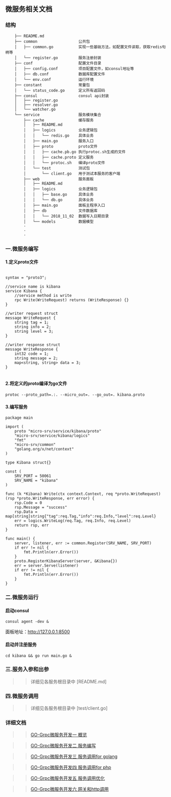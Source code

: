 ## 微服务相关文档

### 结构

```
    ├── README.md               
    ├── common                  公共包
    │   ├── common.go           实现一些基础方法，如配置文件读取，获取redis句柄等
    │   └── register.go         服务注册封装
    ├── conf                    配置文件目录
    │   ├── config.conf         项目配置文件，如consul地址等
    │   ├── db.conf             数据库配置文件
    │   └── env.conf            运行环境
    ├── constant                常量包
    │   └── status_code.go      定义所有返回码
    ├── consul                  consul api封装
    │   ├── register.go         
    │   ├── resolver.go
    │   └── watcher.go
    └── service                 服务模块集合
        ├── cache               缓存服务
        │   ├── README.md
        │   ├── logics          业务逻辑包
        │   │   └── redis.go    具体业务
        │   ├── main.go         服务入口
        │   ├── proto           proto文件
        │   │   ├── cache.pb.go 执行protoc.sh生成的文件
        │   │   ├── cache.proto 定义服务
        │   │   └── protoc.sh   编译proto文件
        │   └── test            测试包
        │       └── client.go   用于测试本服务的客户端
        ├── web                 服务面板
        │   ├── README.md
        │   ├── logics          业务逻辑包
        │   │   ├── base.go     具体业务
        │   │   └── db.go       具体业务
        │   ├── main.go         面板主程序入口
        │   ├── db              文件数据库
        │   │   └── 2018_11_02  数据写入日期目录
        │   └── models          数据模型
        ·
        ·
        ·
```


### 一.微服务编写

#### 1.定义proto文件

```$xslt

syntax = "proto3";

//service name is kibana
service Kibana {
    //service method is write
    rpc Write(WriteRequest) returns (WriteResponse) {}
}

//writer request struct
message WriteRequest {
    string tag = 1;
    string info = 2;
    string level = 3;
}

//writer response struct
message WriteResponse {
    int32 code = 1;
    string message = 2;
    map<string, string> data = 3;
}


```

#### 2.将定义的proto编译为go文件
```$xslt
protoc --proto_path=.:. --micro_out=. --go_out=. kibana.proto
```

#### 3.编写服务

```$xslt
package main

import (
	proto "micro-srv/service/kibana/proto"
	"micro-srv/service/kibana/logics"
	"fmt"
	"micro-srv/common"
	"golang.org/x/net/context"
)

type Kibana struct{}

const (
	SRV_PORT = 50061
	SRV_NAME = "kibana"
)

func (k *Kibana) Write(ctx context.Context, req *proto.WriteRequest) (rsp *proto.WriteResponse, err error) {
	rsp.Code = 0
	rsp.Message = "success"
	rsp.Data = map[string]string{"tag":req.Tag,"info":req.Info,"level":req.Level}
	err = logics.WriteLog(req.Tag, req.Info, req.Level)
	return rsp, err
}

func main() {
	server, listener, err := common.Register(SRV_NAME, SRV_PORT)
	if err != nil {
		fmt.Println(err.Error())
	}
	proto.RegisterKibanaServer(server, &Kibana{})
	err = server.Serve(listener)
	if err != nil {
		fmt.Println(err.Error())
	}
}
```

### 二.微服务运行

#### 启动consul

`consul agent -dev &`

面板地址：http://127.0.0.1:8500

#### 启动并注册服务
`cd kibana && go run main.go &`

### 三.服务入参和出参

>> 详细见各服务根目录中 [README.md]

### 四.微服务调用

>> 详细见各服务根目录中 [test/client.go]

### 详细文档

>> [GO-Grpc微服务开发一 概览](https://blog.csdn.net/weixin_43183475/article/details/83856650)

>> [GO-Grpc微服务开发二 服务编写](https://blog.csdn.net/weixin_43183475/article/details/83856312)

>> [GO-Grpc微服务开发三 服务调用for golang](https://blog.csdn.net/weixin_43183475/article/details/83856367)

>> [GO-Grpc微服务开发四 服务调用for php](https://blog.csdn.net/weixin_43183475/article/details/83856419)

>> [GO-Grpc微服务开发五 服务调用优化](https://blog.csdn.net/weixin_43183475/article/details/83856470)

>> [GO-Grpc微服务开发六 网关和http调用](https://blog.csdn.net/weixin_43183475/article/details/84134928)



